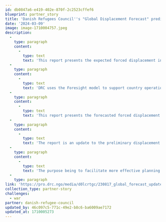 ```yaml
---
id: db0847a6-e419-402e-870f-2c2523cffef6
blueprint: partner_story
title: 'Danish Refugees Council''s "Global Displacement Forecast" predicts 6.2 million more displaced persons in 2024.'
date: '2024-03-09'
image: image-1710004757.jpeg
description:
  -
    type: paragraph
    content:
      -
        type: text
        text: 'This report presents the expected forced displacement in 2023 and 2024, as forecasted by the Foresight model. The Foresight model was developed by DRC and IBM with funding from the Danish Ministry of Foreign Affairs and currently funded by ECHO. The model uses the historical relationships and patterns in the data on 148 displacement relevant indicators from 18 different open sources to, with a high degree of accuracy, forecast the total number of forcibly displaced people one to three years into the future. '
  -
    type: paragraph
    content:
      -
        type: text
        text: 'DRC uses the Foresight model to support country operations and the wider humanitarian system with more accurate forecasts for strategic planning for better prevention, response to and protection of displacement-affected populations. The model has been employed to forecast the cumulative number of people displaced from 26 countries1 that have ongoing and evolving displacement crises. These countries account for approximately 92% of all global displacement.'
  -
    type: paragraph
    content:
      -
        type: text
        text: 'This report presents the forecasted forced displacement in 2023 and 2024. Forced displacement is defined as refugees, asylum seekers and internally displaced people (IDPs). The number of people displaced in 2022 builds on the data collected by the United Nations High Commissioner for Refugees (UNHCR) on refugees and asylum seekers and the data from various sources, in particular the International Organization for Migration, compiled by Internal Displacement Monitoring Centre (IDMC) on internally displaced persons (IDPs)'
  -
    type: paragraph
    content:
      -
        type: text
        text: 'The report is an update to the preliminary displacement forecasts in the Global Displacement Forecast.'
  -
    type: paragraph
    content:
      -
        type: text
        text: 'The purpose being to facilitate more effective planning and response within the humanitarian community. In doing so it addresses two critical challenges: (1) the ability to address displacement issues, through a longer-term lens of durable solutions, resilience and responding to the root causes of displacement and (2) utilizing the available and limited resources with the highest efficacy.'
  -
    type: paragraph
link: 'https://pro.drc.ngo/media/d0lcrtgc/230817_global_forecast_update_report_final.pdf'
collection_type: partner-story
challenges:
  - war
partner: danish-refugee-council
updated_by: 46c097c5-771c-49e2-b8c6-ba6009ae7172
updated_at: 1710005273
---
```

